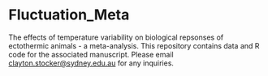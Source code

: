 # Fluctuation_Meta
The effects of temperature variability on biological repsonses of ectothermic animals - a meta-analysis.
This repository contains data and R code for the associated manuscript. 
Please email clayton.stocker@sydney.edu.au for any inquiries.
